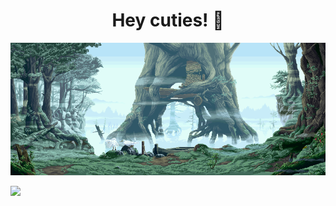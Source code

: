 <h1 align="center">Hey cuties! 🧸</h1>

<p align="center"><img src="NW0mK39.gif" alt="uwu"></p>
<a href="https://visitorbadge.io/status?path=whatcolorisyourbugati"><img src="https://api.visitorbadge.io/api/visitors?path=whatcolorisyourbugati&countColor=%23263759" /></a>
